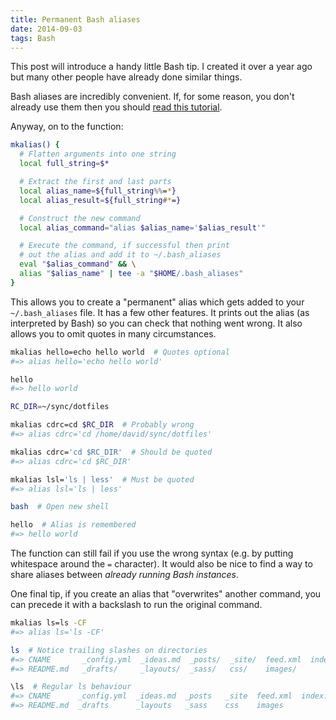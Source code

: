```yaml
---
title: Permanent Bash aliases
date: 2014-09-03
tags: Bash
---
```


This post will introduce a handy little Bash tip. I created it over a year ago but many other people have already done similar things.

Bash aliases are incredibly convenient. If, for some reason, you don't already use them then you should [read this tutorial](https://www.digitalocean.com/community/tutorials/an-introduction-to-useful-bash-aliases-and-functions). 


Anyway, on to the function:

```bash
mkalias() {
  # Flatten arguments into one string
  local full_string=$*

  # Extract the first and last parts
  local alias_name=${full_string%%=*}
  local alias_result=${full_string#*=}

  # Construct the new command
  local alias_command="alias $alias_name='$alias_result'"

  # Execute the command, if successful then print 
  # out the alias and add it to ~/.bash_aliases
  eval "$alias_command" && \
  alias "$alias_name" | tee -a "$HOME/.bash_aliases"
}
```

This allows you to create a "permanent" alias which gets added to your `~/.bash_aliases` file. It has a few other features. It prints out the alias (as interpreted by Bash) so you can check that nothing went wrong. It also allows you to omit quotes in many circumstances. 

```bash
mkalias hello=echo hello world  # Quotes optional
#=> alias hello='echo hello world'

hello
#=> hello world

RC_DIR=~/sync/dotfiles

mkalias cdrc=cd $RC_DIR  # Probably wrong
#=> alias cdrc='cd /home/david/sync/dotfiles'

mkalias cdrc='cd $RC_DIR'  # Should be quoted
#=> alias cdrc='cd $RC_DIR'

mkalias lsl='ls | less'  # Must be quoted
#=> alias lsl='ls | less'

bash  # Open new shell

hello  # Alias is remembered
#=> hello world
```

The function can still fail if you use the wrong syntax (e.g. by putting whitespace around the `=` character). It would also be nice to find a way to share aliases between *already running Bash instances*. 

One final tip, if you create an alias that "overwrites" another command, you can precede it with a backslash to run the original command.

```bash
mkalias ls=ls -CF
#=> alias ls='ls -CF'

ls  # Notice trailing slashes on directories
#=> CNAME       _config.yml  _ideas.md  _posts/  _site/  feed.xml  index.html
#=> README.md   _drafts/     _layouts/  _sass/   css/    images/

\ls  # Regular ls behaviour
#=> CNAME      _config.yml  _ideas.md  _posts   _site  feed.xml  index.html
#=> README.md  _drafts      _layouts   _sass    css    images
```
